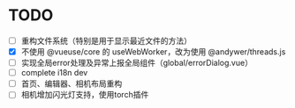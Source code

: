 # TODO

- [ ] 重构文件系统（特别是用于显示最近文件的方法）
- [x] 不使用 @vueuse/core 的 useWebWorker，改为使用 @andywer/threads.js
- [ ] 实现全局error处理及异常上报全局组件（global/errorDialog.vue）
- [ ] complete i18n dev
- [ ] 首页、编辑器、相机布局重构
- [ ] 相机增加闪光灯支持，使用torch插件